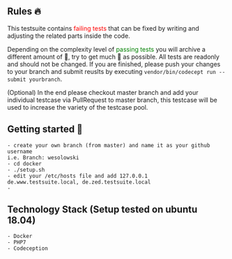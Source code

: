  ## Rules :fire:
 This testsuite contains <span style="color:red;">failing tests</span> that can be fixed by writing and adjusting the related parts inside the code.
 
 Depending on the complexity level of <span style="color:green;">passing tests</span> you will archive a different amount of :gem:, try to get much :gem: as possible. 
 All tests are readonly and should not be changed. If you are finished, please push your changes to your branch and submit reuslts by executing `vendor/bin/codecept run --submit yourbranch`.
 
 (Optional) In the end please checkout master branch and add your individual testcase via PullRequest to master branch, this testcase will be used to increase the variety of the testcase pool.
 


 ## Getting started :muscle:
    - create your own branch (from master) and name it as your github username
    i.e. Branch: wesolowski
    - cd docker
    - ./setup.sh
    - edit your /etc/hosts file and add 127.0.0.1	de.www.testsuite.local, de.zed.testsuite.local
    - 
  
 ## Technology Stack (Setup tested on ubuntu 18.04)
    - Docker
    - PHP7
    - Codeception